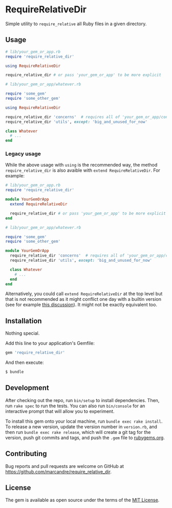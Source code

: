 # RequireRelativeDir

Simple utility to `require_relative` all Ruby files in a given directory.

## Usage

```ruby
# lib/your_gem_or_app.rb
require 'require_relative_dir'

using RequireRelativeDir

require_relative_dir # or pass 'your_gem_or_app' to be more explicit

# lib/your_gem_or_app/whatever.rb

require 'some_gem'
require 'some_other_gem'

using RequireRelativeDir

require_relative_dir 'concerns'  # requires all of 'your_gem_or_app/concerns/'
require_relative_dir 'utils', except: 'big_and_unused_for_now'

class Whatever
  # ...
end
```

### Legacy usage

While the above usage with `using` is the recommended way, the method `require_relative_dir`
is also avaible with `extend RequireRelativeDir`. For example:

```ruby
# lib/your_gem_or_app.rb
require 'require_relative_dir'

module YourGemOrApp
  extend RequireRelativeDir

  require_relative_dir # or pass 'your_gem_or_app' to be more explicit
end

# lib/your_gem_or_app/whatever.rb

require 'some_gem'
require 'some_other_gem'

module YourGemOrApp
  require_relative_dir 'concerns'  # requires all of 'your_gem_or_app/concerns/'
  require_relative_dir 'utils', except: 'big_and_unused_for_now'

  class Whatever
    # ...
  end
end
```

Alternatively, you could call `extend RequireRelativeDir` at the top level but that is not recommended as it might conflict one day with a builtin version (see for example [this discussion](https://bugs.ruby-lang.org/issues/14927)). It might not be exactly equivalent too.

## Installation

Nothing special.

Add this line to your application's Gemfile:

```ruby
gem 'require_relative_dir'
```

And then execute:

```sh
$ bundle
```

## Development

After checking out the repo, run `bin/setup` to install dependencies. Then, run `rake spec` to run the tests. You can also run `bin/console` for an interactive prompt that will allow you to experiment.

To install this gem onto your local machine, run `bundle exec rake install`. To release a new version, update the version number in `version.rb`, and then run `bundle exec rake release`, which will create a git tag for the version, push git commits and tags, and push the `.gem` file to [rubygems.org](https://rubygems.org).

## Contributing

Bug reports and pull requests are welcome on GitHub at https://github.com/marcandre/require_relative_dir.

## License

The gem is available as open source under the terms of the [MIT License](https://opensource.org/licenses/MIT).

